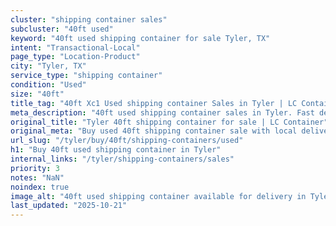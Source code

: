 ```yaml
---
cluster: "shipping container sales"
subcluster: "40ft used"
keyword: "40ft used shipping container for sale Tyler, TX"
intent: "Transactional-Local"
page_type: "Location-Product"
city: "Tyler, TX"
service_type: "shipping container"
condition: "Used"
size: "40ft"
title_tag: "40ft Xc1 Used shipping container Sales in Tyler | LC Container"
meta_description: "40ft used shipping container sales in Tyler. Fast delivery, competitive pricing. Serving shipping containers area. Quote ID: 3CJ. Call (214) 524-4168 for your free quote today."
original_title: "Tyler 40ft shipping container for sale | LC Container"
original_meta: "Buy used 40ft shipping container sale with local delivery in Tyler, TX. LC Container — local Since 2003. Request a fast quote today."
url_slug: "/tyler/buy/40ft/shipping-containers/used"
h1: "Buy 40ft used shipping container in Tyler"
internal_links: "/tyler/shipping-containers/sales"
priority: 3
notes: "NaN"
noindex: true
image_alt: "40ft used shipping container available for delivery in Tyler"
last_updated: "2025-10-21"
---
```


<!-- TODO: Add unique city/inventory copy, images, and internal links here. -->
